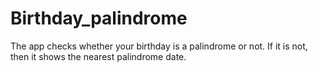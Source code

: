 # Birthday_palindrome

The app checks whether your birthday is a palindrome or not. If it is not, then it shows the nearest palindrome date.
